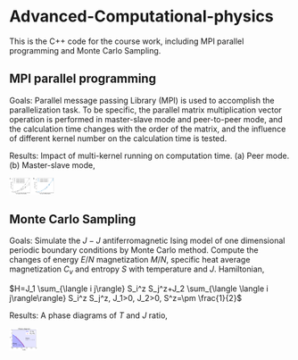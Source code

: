 # Advanced-Computational-physics

This is the C++ code for the course work, including MPI parallel programming and Monte Carlo Sampling. 



## MPI parallel programming

Goals: Parallel message passing Library (MPI) is used to accomplish the parallelization task. To be specific, the parallel matrix multiplication vector operation is performed in master-slave mode and peer-to-peer mode, and the calculation time changes with the order of the matrix, and the influence of different kernel number on the calculation time is tested.

Results: Impact of multi-kernel running on computation time. (a) Peer mode. (b) Master-slave mode,

<img src="./MPI-Parallel-programming/task2.png" alt="task2" width="800px" style="zoom:10%;" />



## Monte Carlo Sampling

Goals: Simulate the $J-J$ antiferromagnetic Ising model of one dimensional periodic boundary conditions by Monte Carlo method. Compute the changes of energy $E/N$ magnetization $M/N$, specific heat average magnetization $C_v$ and entropy $S$ with temperature and $J$. Hamiltonian,

$H=J_1 \sum_{\langle i j\rangle} S_i^z S_j^z+J_2 \sum_{\langle \langle i j\rangle\rangle} S_i^z S_j^z, J_1>0, J_2>0, S^z=\pm \frac{1}{2}$


Results: A phase diagrams of $T$ and $J$ ratio,

<img src=".\Monte-Carlo-Sampling\PhaseD.png" alt="PhaseD"  width="500px" style="zoom:10%;" />
